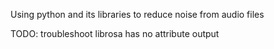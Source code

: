 Using python and its libraries to reduce noise from audio files

TODO: troubleshoot librosa has no attribute output
